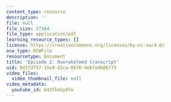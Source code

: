 ```yaml
---
content_type: resource
description: ''
file: null
file_size: 27364
file_type: application/pdf
learning_resource_types: []
license: https://creativecommons.org/licenses/by-nc-sa/4.0/
ocw_type: OCWFile
resourcetype: Document
title: 'Episode 2: Overwhelmed transcript'
uid: 0d1fdf57-15e9-42ca-8670-deb7a4b06773
video_files:
  video_thumbnail_file: null
video_metadata:
  youtube_id: 843TkmUy0Yw
---
```

